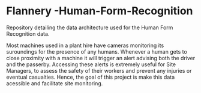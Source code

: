 # Flannery -Human-Form-Recognition
Repository detailing the data architecture used for the Human Form Recognition data.

Most machines used in a plant hire have cameras monitoring its suroundings for the presence of any humans. Whenever a human gets to close proximity with a machine it will trigger an alert advising both the driver and the passerby. Accessing these alerts is extremely useful for Site Managers, to assess the safety of their workers and prevent any injuries or eventual casualties. Hence, the goal of this project is make this data acessible and facilitate site monitoring.
